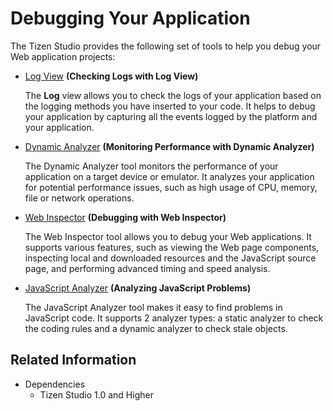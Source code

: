 # Debugging Your Application

The Tizen Studio provides the following set of tools to help you debug your Web application projects:

- [Log View](../common-tools/log-view.md) **(Checking Logs with Log View)**		 

   The **Log** view allows you to check the logs of your application based on the logging methods you have inserted to your code. It helps to debug your application by capturing all the events logged by the platform and your application.

- [Dynamic Analyzer](../common-tools/da-overview.md) **(Monitoring Performance with Dynamic Analyzer)**

   The Dynamic Analyzer tool monitors the performance of your application on a target device or emulator. It analyzes your application for potential performance issues, such as high usage of CPU, memory, file or network operations.

- [Web Inspector](web-inspector.md) **(Debugging with Web Inspector)**

  The Web Inspector tool allows you to debug your Web applications. It supports various features, such as viewing the Web page components, inspecting local and downloaded resources and the JavaScript source page, and performing advanced timing and speed analysis.

- [JavaScript Analyzer](js-analyzer.md) **(Analyzing JavaScript Problems)**

  The JavaScript Analyzer tool makes it easy to find problems in JavaScript code. It supports 2 analyzer types: a static analyzer to check the coding rules and a dynamic analyzer to check stale objects.


## Related Information
* Dependencies
  - Tizen Studio 1.0 and Higher
